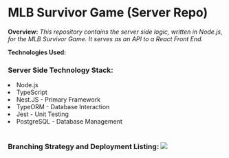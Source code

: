 <h1>MLB Survivor Game (Server Repo)</h1>

**Overview:**
<i>This repository contains the server side logic, written in Node.js, for the MLB Survivor Game.  It serves as an API to a React Front End.</i>


**Technologies Used:**
<h3>Server Side Technology Stack: </h3>
<li> Node.js
<li> TypeScript
<li>Nest.JS - Primary Framework
<li> TypeORM - Database Interaction
<li> Jest - Unit Testing
<li> PostgreSQL - Database Management 
<br><br>

<h3>Branching Strategy and Deployment Listing:
<img src="/server/assets/mlbsg_diagram.drawio.png">

